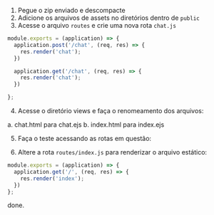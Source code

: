 1. Pegue o zip enviado e descompacte
2. Adicione os arquivos de assets no diretórios dentro de `public`
3. Acesse o arquivo `routes` e crie uma nova rota `chat.js`
```js
module.exports = (application) => {
  application.post('/chat', (req, res) => {
    res.render('chat');
  })

  application.get('/chat', (req, res) => {
    res.render('chat');
  })

};
```

4. Acesse o diretório views e faça o renomeamento dos arquivos:

a. chat.html para chat.ejs
b. index.html para index.ejs

5. Faça o teste acessando as rotas em questão:

6. Altere a rota `routes/index.js` para renderizar o arquivo estático:

```js
module.exports = (application) => {
  application.get('/', (req, res) => {
    res.render('index');
  })
};

```

done.
